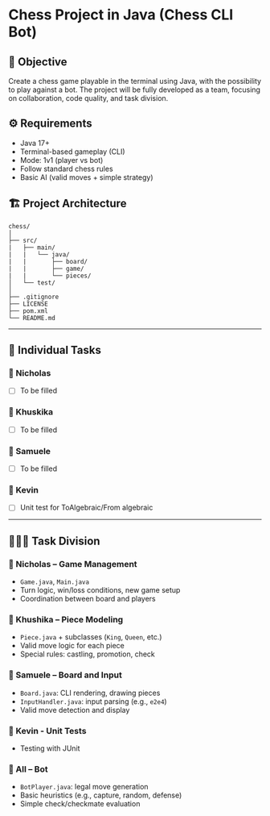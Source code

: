 
# Chess Project in Java (Chess CLI Bot)

## 🧠 Objective
Create a chess game playable in the terminal using Java, with the possibility to play against a bot. The project will be fully developed as a team, focusing on collaboration, code quality, and task division.

## ⚙️ Requirements
- Java 17+
- Terminal-based gameplay (CLI)
- Mode: 1v1 (player vs bot)
- Follow standard chess rules
- Basic AI (valid moves + simple strategy)

## 🏗️ Project Architecture

```
chess/
│
├── src/
|   ├── main/
|   |   └── java/
|   |       ├── board/
|   |       ├── game/
|   |       └── pieces/
│   └── test/
│
├── .gitignore
├── LICENSE
├── pom.xml
└── README.md
```
---
## 👥 Individual Tasks
### 👤 Nicholas
- [ ] To be filled
### 👤 Khuskika
- [ ] To be filled
### 👤 Samuele
- [ ] To be filled
### 👤 Kevin 
- [ ] Unit test for ToAlgebraic/From algebraic

---
## 🧑‍🤝‍🧑 Task Division
### 👤 Nicholas – Game Management
- `Game.java`, `Main.java`
- Turn logic, win/loss conditions, new game setup
- Coordination between board and players

### 👤 Khushika – Piece Modeling
- `Piece.java` + subclasses (`King`, `Queen`, etc.)
- Valid move logic for each piece
- Special rules: castling, promotion, check

### 👤 Samuele – Board and Input
- `Board.java`: CLI rendering, drawing pieces
- `InputHandler.java`: input parsing (e.g., `e2e4`)
- Valid move detection and display

### 👤 Kevin - Unit Tests
- Testing with JUnit

### 👤 All – Bot
- `BotPlayer.java`: legal move generation
- Basic heuristics (e.g., capture, random, defense)
- Simple check/checkmate evaluation
